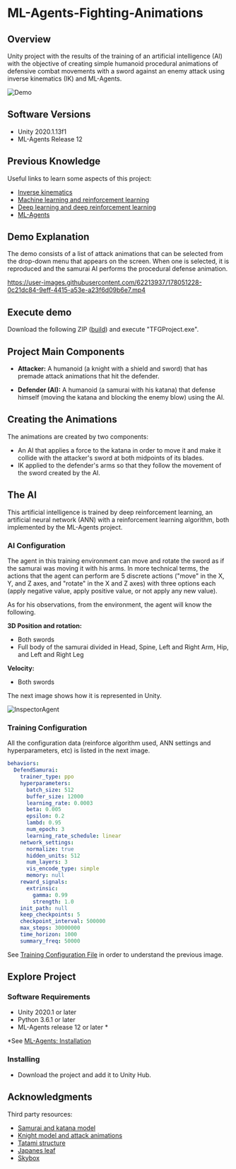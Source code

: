 # ML-Agents-Fighting-Animations

## Overview

Unity project with the results of the training of an artificial intelligence (AI) with the objective of creating simple humanoid procedural animations of defensive combat movements with a sword against an enemy attack using inverse kinematics (IK) and ML-Agents.

![Demo](https://user-images.githubusercontent.com/62213937/178018528-09814a96-a918-4655-a058-cb41da86b4ff.PNG)

## Software Versions

* Unity 2020.1.13f1
* ML-Agents Release 12

## Previous Knowledge
Useful links to learn some aspects of this project:
* [Inverse kinematics](https://docs.unity3d.com/2022.2/Documentation/Manual/InverseKinematics.html)
* [Machine learning and reinforcement learning](https://spinningup.openai.com/en/latest/spinningup/rl_intro.html)
* [Deep learning and deep reinforcement learning](https://arxiv.org/pdf/1901.05639.pdf)
* [ML-Agents](https://github.com/Unity-Technologies/ml-agents/tree/main/docs)

## Demo Explanation

The demo consists of a list of attack animations that can be selected from the drop-down menu that appears on the screen. When one is selected, it is reproduced and the samurai AI performs the procedural defense animation.

https://user-images.githubusercontent.com/62213937/178051228-0c21dc84-9eff-4415-a53e-a23f6d09b6e7.mp4

## Execute demo

Download the following ZIP ([build](https://drive.google.com/file/d/1dx8xU1aK_mhuS24vRmNdTdZoNsnAN1go/view?usp=sharing)) and execute "TFGProject.exe".

## Project Main Components 

* **Attacker:** A humanoid (a knight with a shield and sword) that has premade attack animations that hit the defender.

* **Defender (AI):** A humanoid (a samurai with his katana) that defense himself (moving the katana and blocking the enemy blow) using the AI.

## Creating the Animations

The animations are created by two components:
* An AI that applies a force to the katana in order to move it and make it collide with the attacker's sword at both midpoints of its blades. 
* IK applied to the defender's arms so that they follow the movement of the sword created by the AI.

## The AI

This artificial intelligence is trained by deep reinforcement learning, an artificial neural network (ANN) with a reinforcement learning algorithm, both implemented by the ML-Agents project.

### AI Configuration
The agent in this training environment can move and rotate the sword as if the samurai was moving it with his arms. In more technical terms, the actions that the agent can perform are 5 discrete actions ("move" in the X, Y, and Z axes, and "rotate" in the X and Z axes) with three options each (apply negative value, apply positive value, or not apply any new value).

As for his observations, from the environment, the agent will know the following.

**3D Position and rotation:** 
* Both swords
* Full body of the samurai divided in Head, Spine, Left and Right Arm, Hip, and Left and Right Leg

**Velocity:**
* Both swords

The next image shows how it is represented in Unity.

![InspectorAgent](https://user-images.githubusercontent.com/62213937/178067190-547cba3e-184e-4e39-9deb-3ae37c6f614e.PNG)

### Training Configuration

All the configuration data (reinforce algorithm used, ANN settings and hyperparameters, etc) is listed in the next image.

```YAML
behaviors:
  DefendSamurai:
    trainer_type: ppo
    hyperparameters:
      batch_size: 512
      buffer_size: 12000
      learning_rate: 0.0003
      beta: 0.005
      epsilon: 0.2
      lambd: 0.95
      num_epoch: 3
      learning_rate_schedule: linear
    network_settings:
      normalize: true
      hidden_units: 512
      num_layers: 3
      vis_encode_type: simple
      memory: null
    reward_signals:
      extrinsic:
        gamma: 0.99
        strength: 1.0
    init_path: null
    keep_checkpoints: 5
    checkpoint_interval: 500000
    max_steps: 30000000
    time_horizon: 1000
    summary_freq: 50000
```

See [Training Configuration File](https://github.com/Unity-Technologies/ml-agents/blob/release_19_docs/docs/Training-Configuration-File.md) in order to understand the previous image.

## Explore Project

### Software Requirements

* Unity 2020.1 or later
* Python 3.6.1 or later
* ML-Agents release 12 or later *

*See [ML-Agents: Installation](https://github.com/Unity-Technologies/ml-agents/blob/release_19_docs/docs/Installation.md)

### Installing
* Download the project and add it to Unity Hub.

## Acknowledgments
Third party resources:
* [Samurai and katana model](https://sketchfab.com/3d-models/samurai-0ac619b7b276445cb69c1887dd21ede9)
* [Knight model and attack animations](https://www.mixamo.com)
* [Tatami structure](https://sketchfab.com/3d-models/flying-island-low-poly-8780067653804460a0c792c91ed2bbf5)
* [Japanes leaf](https://www.textures.com/download/image/29264)
* [Skybox](https://assetstore.unity.com/packages/2d/textures-materials/sky/skybox-series-free-103633)
